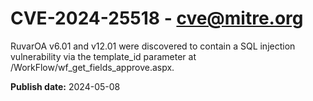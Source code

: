 # CVE-2024-25518 - cve@mitre.org

RuvarOA v6.01 and v12.01 were discovered to contain a SQL injection vulnerability via the template_id parameter at /WorkFlow/wf_get_fields_approve.aspx.

**Publish date:** 2024-05-08
